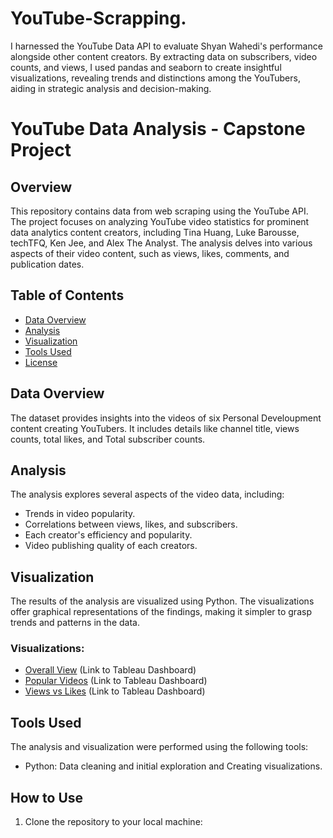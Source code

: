 # YouTube-Scrapping.
 I harnessed the YouTube Data API to evaluate Shyan Wahedi's performance alongside other content creators. By extracting data on subscribers, video counts, and views, I used pandas and seaborn to create insightful visualizations, revealing trends and distinctions among the YouTubers, aiding in strategic analysis and decision-making.
 # YouTube Data Analysis - Capstone Project

## Overview

This repository contains data from web scraping using the YouTube API. The project focuses on analyzing YouTube video statistics for prominent data analytics content creators, including Tina Huang, Luke Barousse, techTFQ, Ken Jee, and Alex The Analyst. The analysis delves into various aspects of their video content, such as views, likes, comments, and publication dates.

## Table of Contents

- [Data Overview](#data-overview)
- [Analysis](#analysis)
- [Visualization](#visualization)
- [Tools Used](#tools-used)
- [License](#license)

## Data Overview

The dataset provides insights into the videos of six Personal Develoupment content creating YouTubers. It includes details like channel title, views counts, total likes, and Total subscriber counts.

## Analysis

The analysis explores several aspects of the video data, including:

- Trends in video popularity.
- Correlations between views, likes, and subscribers.
- Each creator's efficiency and popularity.
- Video publishing quality of each creators.

## Visualization

The results of the analysis are visualized using Python. The visualizations offer graphical representations of the findings, making it simpler to grasp trends and patterns in the data.

### Visualizations:

- [Overall View](#) (Link to Tableau Dashboard)
- [Popular Videos](#) (Link to Tableau Dashboard)
- [Views vs Likes](#) (Link to Tableau Dashboard)

## Tools Used

The analysis and visualization were performed using the following tools:

- Python: Data cleaning and initial exploration and Creating visualizations.

## How to Use

1. Clone the repository to your local machine:


